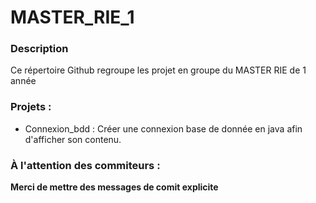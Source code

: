# MASTER_RIE_1

### Description

Ce répertoire Github regroupe les projet en groupe du MASTER RIE de 1 année 

### Projets : 
* Connexion_bdd : Créer une connexion base de donnée en java afin d'afficher son contenu.

### À l'attention des commiteurs : 

**Merci de mettre des messages de comit explicite** 
